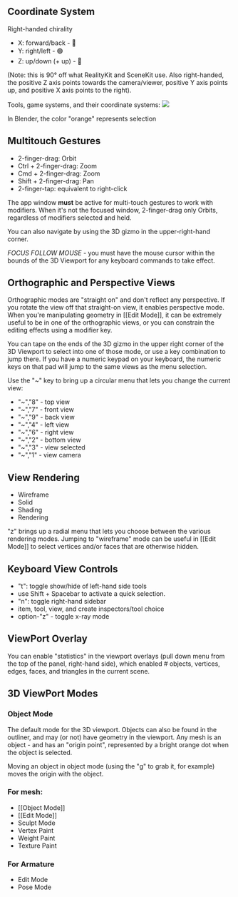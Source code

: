 ## Coordinate System

Right-handed chirality
- X: forward/back - 🔴
- Y: right/left - 🟢
- Z: up/down (+ up) - 🔵

(Note: this is 90° off what RealityKit and SceneKit use. Also right-handed, the positive Z axis points towards the camera/viewer, positive Y axis points up, and positive X axis points to the right).

Tools, game systems, and their coordinate systems:
![](https://miro.medium.com/v2/resize:fit:1400/format:webp/1*IWv0KVHPnf_xxL05Vh7oVQ.png)

In Blender, the color "orange" represents selection

## Multitouch Gestures

- 2-finger-drag: Orbit
- Ctrl + 2-finger-drag: Zoom
- Cmd + 2-finger-drag: Zoom
- Shift + 2-finger-drag: Pan
- 2-finger-tap: equivalent to right-click

The app window **must** be active for multi-touch gestures to work with modifiers. When it's not the focused window, 2-finger-drag only Orbits, regardless of modifiers selected and held.

You can also navigate by using the 3D gizmo in the upper-right-hand corner.

*FOCUS FOLLOW MOUSE* - you must have the mouse cursor within the bounds of the 3D Viewport for any keyboard commands to take effect.

## Orthographic and Perspective Views

Orthographic modes are "straight on" and don't reflect any perspective. If you rotate the view off that straight-on view, it enables perspective mode. When you're manipulating geometry in [[Edit Mode]], it can be extremely useful to be in one of the orthographic views, or you can constrain the editing effects using a modifier key.

You can tape on the ends of the 3D gizmo in the upper right corner of the 3D Viewport to select into one of those mode, or use a key combination to jump there. If you have a numeric keypad on your keyboard, the numeric keys on that pad will jump to the same views as the menu selection.

Use the "~" key to bring up a circular menu that lets you change the current view:

- "~","8" - top view
- "~","7" - front view
- "~","9" - back view
- "~","4" - left view
- "~","6" - right view
- "~","2" - bottom view
- "~","3" - view selected
- "~","1" - view camera


## View Rendering

- Wireframe
- Solid
- Shading
- Rendering

"z" brings up a radial menu that lets you choose between the various rendering modes. Jumping to "wireframe" mode can be useful in [[Edit Mode]] to select vertices and/or faces that are otherwise hidden.

## Keyboard View Controls

- "t": toggle show/hide of left-hand side tools
 - use Shift + Spacebar to activate a quick selection.
- "n": toggle right-hand sidebar
 - item, tool, view, and create inspectors/tool choice
- option-"z" - toggle x-ray mode

## ViewPort Overlay

You can enable "statistics" in the viewport overlays (pull down menu from the top of the panel, right-hand side), which enabled # objects, vertices, edges, faces, and triangles in the current scene.

## 3D ViewPort Modes

### Object Mode

The default mode for the 3D viewport. Objects can also be found in the outliner, and may (or not) have geometry in the viewport.
Any mesh is an object - and has an "origin point", represented by a bright orange dot when the object is selected. 

Moving an object in object mode (using the "g" to grab it, for example) moves the origin with the object.

### For mesh:

- [[Object Mode]]
- [[Edit Mode]]
- Sculpt Mode
- Vertex Paint
- Weight Paint
- Texture Paint

### For Armature

- Edit Mode
- Pose Mode
